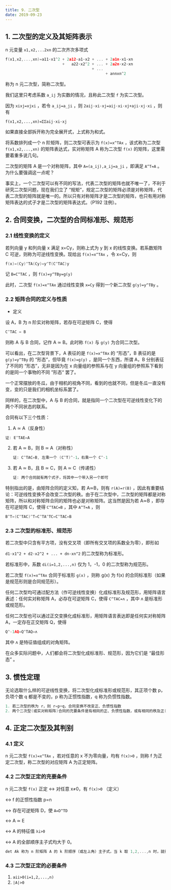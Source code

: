 ```yaml
---
title: 9. 二次型
date: 2019-09-23
---
```


## 1. 二次型的定义及其矩阵表示

n 元变量 `x1,x2,...2xn` 的二次齐次多项式

```c++
f(x1,x2,...,xn)=a11·x1^2 + 2a12·a1·x2 + ... + 2a1n·x1·xn
                         +   a22·x2^2 + ... + 2a2n·x2·xn
                                      + ... 
                                            + annxn^2
```

称为 n 元二次型，简称二次型。

我们这里只考虑系数 `a_ij` 为实数的情况，且称此二次型 `f` 为实二次型。

因为 `xixj=xjxi` ，若令 `a_ij=a_ji` ，则 `2aij·xi·xj=aij·xi·xj+aji·xj·xi` ，则有

`f(x1,x2,...,xn)=ΣΣaij·xi·xj`

如果直接全部拆开称为完全展开式，上式称为和式。

将系数排列成一个 n 阶矩阵，则二次型可表示为 `f(x)=x^TAx` ，该式称为二次型 `f(x1,x2,...,xn)` 的矩阵表达式，实对称矩阵 A 称为二次型 `f(x)` 的矩阵，这里需要着重多说几句。

二次型的矩阵 A 是一个对称矩阵，其中 `A=(a_ij),a_ij=a_ji` ，即满足 `A^T=A` 。为什么要强调这一点呢？

事实上，一个二次型可以有不同的写法，代表二次型的矩阵也就不唯一了，不利于研究二次型问题，现在我们立了 “规矩”，规定二次型的矩阵必须是对称矩阵，代表二次型的矩阵就是唯一的。所以只有对称矩阵才是二次型的矩阵，也只有用对称矩阵表达的式子才是二次型的矩阵表达式。（P192 注例）。

## 2. 合同变换，二次型的合同标准形、规范形

### 2.1 线性变换的定义

若列向量 y 和列向量 x 满足 x=Cy，则称上式为 y 到 x 的线性变换。若系数矩阵 C 可逆，则称为可逆线性变换。现给出 `f(x)=x^TAx` ，令 x=Cy，则

```c++
f(x)=(Cy)^TA(Cy)=y^T(C^TAC)y
```

记 `B=C^TAC` ，则 `f(x)=y^TBy=g(y)`

此时，二次型 `f(x)=x^TAx` 通过线性变换 `x=Cy` 得到一个新二次型 `g(y)=y^TBy` 。

### 2.2 矩阵合同的定义与性质

- 定义

设 A，B 为 n 阶实对称矩阵，若存在可逆矩阵 C，使得

```c++
C^TAC = B
```

则称 A 与 B 合同，记作 A ≃ B。此时称 `f(x)` 与 `g(y)` 为合同二次型。

可以看出，在二次型背景下，A 表征的是 `f(x)=x^TAx` 的 “形态”，B 表征的是 `g(y)=y^TBy` 的 “形态”，但毕竟 `f(x)=g(y)` ，是同一个东西，所谓 A，B 分别表征了不同的 “形态”，无非是因为在 x 向量组的参照系与在 y 向量组的参照系下看到的是同一个事物的不同 ”形态“ 罢了。

一个正常摆放的冬瓜，由于相机的视角不同，看到的也就不同，但是冬瓜一直没有变，变的只是我们的相机坐标系罢了。

同样的，在二次型中，A 与 B 的合同，就是指同一个二次型在可逆线性变化下的两个不同状态的联系。

合同有以下三个性质：

1.  A ≃ A（反身性）

   ```c++
   证: E^TAE=A
   ```

2. 若 A ≃ B，则 B ≃ A（对称性）

   ```c++
   证: C^TAC=B, 左乘一个 (C^T)^-1，右乘一个 C^-1
   ```

3. 若 A ≃ B，且 B ≃ C，则 A ≃ C（传递性）

   ```c++
   证: 两个合同就有两个式子，将其中一个带入另一个即可
   ```

特别指出的是，由矩阵合同的定义知，若 A≃B，则有 `r(A)=r(B)` ，因此有重要结论：可逆线性变换不会改变二次型的秩。由于在二次型中，二次型的矩阵都是对称矩阵，所以和对称矩阵合同的矩阵也必是对称矩阵。这当然是因为若 A≃B ，即存在可逆矩阵 C，使得 `C^TAC=B` ，其中 `A^T=A` ，则

```c++
B^T=(C^TAC)^T=C^TA^TC=C^TAC=B
```

### 2.3 二次型的标准形、规范形

若二次型中只含有平方项，没有交叉项（即所有交叉项的系数全为零），即形如

`d1·x1^2 + d2·x2^2 + ... + dn·xn^2` 的二次型称为标准形。

若标准形中，系数 `di(i=1,2,...,n)` 仅为 1，-1，0 的二次型称为规范形。

若二次型 `f(x)=x^TAx` 合同于标准形 `g(x)` ，则称 g(x) 为 f(x) 的合同标准形（如果是规范形则是合同规范形）。

任何二次型均可通过配方法（作可逆线性变换）化成标准形及规范形，用矩阵语言表述：任何实对称矩阵 A，必存在可逆矩阵 C，使得 `C^TAC=ʌ` ，其中 ʌ 是标准形或规范形。

任何二次型也可以通过正交变换化成标准形，用矩阵语言表达即是任何实对称矩阵 A，一定存在正交矩阵 Q，使得

```c++
Q^-1AQ=Q^TAQ=ʌ
```

其中 ʌ 是特征值组成的对角矩阵。

在众多实际问题中，人们都会将二次型化成标准形、规范形，因为它们是 “最佳形态” 。

## 3. 惯性定理

无论选取什么样的可逆线性变换，将二次型化成标准形或规范形，其正项个数 p，负项个数 q 都是不变的，p 称为正惯性指数，q 称为负惯性指数。

```c++
1. 若二次型的秩为 r，则 r=p+q，合同变换不改变正、负惯性指数
2. 两个二次型(或实对称矩阵)合同的充要条件是有相同的正、负惯性指数，或有相同的秩及正(或负)惯性指数
```

## 4. 正定二次型及其判别

### 4.1 定义

n 元二次型  `f(x)=x^TAx` ，若对任意的 x 不为零向量，均有 `f(x)>0` ，则称 f 为正定二次型，称二次型的对应矩阵 A 为正定矩阵。

### 4.2 二次型正定的充要条件

n 元二次型 `f(x)` 正定 ↔ 对任意 x≠0，有 `f(x)>0` （定义）

↔ f 的正惯性指数 p=n

↔ 存在可逆矩阵 D，使 `A=D^TD`

↔ A  ≃ E

↔ A 的特征值 `λi>0` 

 ↔ A 的全部顺序主子式均大于 0。

```c++
det Ak 称为 n 阶矩阵 A 的 k 阶顺序（或左上角）主子式，当 k 取 1,2,...,n 时，就得 A 的 n 个顺序主子式 
```

### 4.3 二次型正定的必要条件

1. `aii>0(i=1,2,...,n)`
2. `|A|>0`